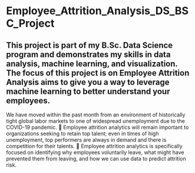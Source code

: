 # Employee_Attrition_Analysis_DS_BSC_Project

## This project is part of my B.Sc. Data Science program and demonstrates my skills in data analysis, machine learning, and visualization. The focus of this project is on Employee Attrition Analysis aims to give you a way to leverage machine learning to better understand your employees.

We have moved within the past month from an environment of
historically tight global labor markets to one of widespread
unemployment due to the COVID-19 pandemic.
 Employee attrition analytics will remain important to organizations
seeking to retain top talent; even in times of high unemployment, top
performers are always in demand and there is competition for their
talents.
 Employee attrition analytics is specifically focused on identifying why
employees voluntarily leave, what might have prevented them from
leaving, and how we can use data to predict attrition risk.
